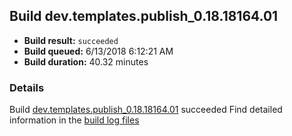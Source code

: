 ## Build dev.templates.publish_0.18.18164.01
- **Build result:** `succeeded`
- **Build queued:** 6/13/2018 6:12:21 AM
- **Build duration:** 40.32 minutes
### Details
Build [dev.templates.publish_0.18.18164.01](https://winappstudio.visualstudio.com/web/build.aspx?pcguid=a4ef43be-68ce-4195-a619-079b4d9834c2&builduri=vstfs%3a%2f%2f%2fBuild%2fBuild%2f25869) succeeded
Find detailed information in the [build log files](https://uwpctdiags.blob.core.windows.net/buildlogs/dev.templates.publish_0.18.18164.01_logs.zip)
